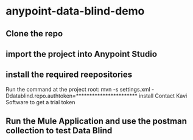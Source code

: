 # anypoint-data-blind-demo

## Clone the repo

## import the project into Anypoint Studio

## install the required reepositories

Run the command at the project root:
mvn -s settings.xml -Ddatablind.repo.authtoken=*********************** install
Contact Kavi Software to get a trial token 

## Run the Mule Application and use the postman collection to test Data Blind
